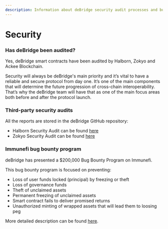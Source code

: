 ```yaml
---
description: Information about deBridge security audit processes and bug bounty program
---
```


# Security

### Has deBridge been audited?

Yes, deBridge smart contracts have been audited by Halborn, Zokyo and Ackee Blockchain.

Security will always be deBridge's main priority and it’s vital to have a reliable and secure protocol from day one. It’s one of the main components that will determine the future progression of cross-chain interoperability. That’s why the deBridge team will have that as one of the main focus areas both before and after the protocol launch.&#x20;

### Third-party security audits

All the reports are stored in the deBridge GitHub repository:

* Halborn Security Audit can be found [here](https://github.com/debridge-finance/debridge-security/blob/master/deBridge\_Main\_Smart\_Contract\_Security\_Audit\_Report\_Halborn\_v1\_1.pdf)
* Zokyo Security Audit can be found [here](https://github.com/debridge-finance/debridge-security/blob/master/deBridge\_Main\_Smart\_Contract\_Security\_Audit\_Report\_ZOKYO.pdf)

### Immunefi bug bounty program

deBridge has presented a $200,000 Bug Bounty Program on Immunefi.&#x20;

This bug bounty program is focused on preventing:

* Loss of user funds locked (principal) by freezing or theft
* Loss of governance funds
* Theft of unclaimed assets
* Permanent freezing of unclaimed assets
* Smart contract fails to deliver promised returns
* Unauthorized minting of wrapped assets that will lead them to loosing peg

More detailed description can be found [here](https://immunefi.com/bounty/debridge/).


